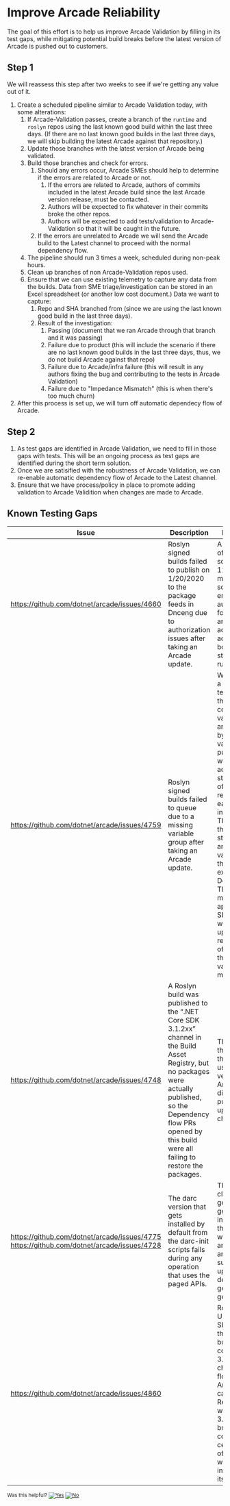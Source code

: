 # Improve Arcade Reliability

The goal of this effort is to help us improve Arcade Validation by filling in its test gaps, while mitigating potential build breaks before the latest version of Arcade is pushed out to customers. 

## Step 1

We will reassess this step after two weeks to see if we're getting any value out of it. 

1. Create a scheduled pipeline similar to Arcade Validation today, with some alterations: 
   1. If Arcade-Validation passes, create a branch of the `runtime` and `roslyn` repos using the last known good build within the last three days. (If there are no last known good builds in the last three days, we will skip building the latest Arcade against that repository.)
   2. Update those branches with the latest version of Arcade being validated. 
   3. Build those branches and check for errors. 
      1. Should any errors occur, Arcade SMEs should help to determine if the errors are related to Arcade or not. 
         1. If the errors are related to Arcade, authors of commits included in the latest Arcade build since the last Arcade version release, must be contacted. 
         2. Authors will be expected to fix whatever in their commits broke the other repos. 
         3. Authors will be expected to add tests/validation to Arcade-Validation so that it will be caught in the future. 
      2. If the errors are unrelated to Arcade we will send the Arcade build to the Latest channel to proceed with the normal dependency flow. 
   4. The pipeline should run 3 times a week, scheduled during non-peak hours. 
   5. Clean up branches of non Arcade-Validation repos used. 
   6. Ensure that we can use existing telemetry to capture any data from the builds. Data from SME triage/investigation can be stored in an Excel spreadsheet (or another low cost document.) Data we want to capture: 
      1. Repo and SHA branched from (since we are using the last known good build in the last three days).
      2. Result of the investigation: 
         1. Passing (document that we ran Arcade through that branch and it was passing)
         2. Failure due to product (this will include the scenario if there are no last known good builds in the last three days, thus, we do not build Arcade against that repo)
         3. Failure due to Arcade/infra failure (this will result in any authors fixing the bug and contributing to the tests in Arcade Validation)
         4. Failure due to "Impedance Mismatch" (this is when there's too much churn)
2. After this process is set up, we will turn off automatic dependecy flow of Arcade. 

## Step 2

1. As test gaps are identified in Arcade Validation, we need to fill in those gaps with tests. This will be an ongoing process as test gaps are identified during the short term solution. 
2. Once we are satisified with the robustness of Arcade Validation, we can re-enable automatic dependency flow of Arcade to the Latest channel. 
3. Ensure that we have process/policy in place to promote adding validation to Arcade Validition when changes are made to Arcade. 

## Known Testing Gaps

| Issue | Description | Root Cause | Resolution |
| ----- | ----------- | ---------- | ---------- |
| https://github.com/dotnet/arcade/issues/4660 | Roslyn signed builds failed to publish on 1/20/2020 to the package feeds in Dnceng due to authorization issues after taking an Arcade update. | A refactoring of powershell scripts done in 11/21/2019 made it so the script that enables the authentication for publishing and restore across AzDO account boundaries stopped running. | Made sure the script always runs during AzDO builds in https://github.com/dotnet/arcade/pull/4661 |
| https://github.com/dotnet/arcade/issues/4759 | Roslyn signed builds failed to queue due to a missing variable group after taking an Arcade update. | We refactored a YAML template so that the set of common variables that are required by post-build validation and publishing were shared across the stage instead of being referenced in each individual job. This caused the Validation stage to try and load a variable group that didn’t exist in DevDiv.<br/>This break made it apparent that SDL validation was never set up to work for repos outside of dnceng as there was a variable group missing. | The variable group was created in DevDiv with the required variables and subsequent builds were queued successfully. |
| https://github.com/dotnet/arcade/issues/4748 | A Roslyn build was published to the “.NET Core SDK 3.1.2xx” channel in the Build Asset Registry, but no packages were actually published, so the Dependency flow PRs opened by this build were all failing to restore the packages. | The branch that produced the build was using a version of Arcade that didn’t have the publishing set up for that channel. | The branch was updated to use the latest arcade in the “.NET 3 Eng” channel, which brought in the correct publishing templates, and we’re working on adding a warning to builds that try to publish to channels and there’s no publishing implementation available in the YAML templates flowed to that branch. |
| https://github.com/dotnet/arcade/issues/4775<br/>https://github.com/dotnet/arcade/issues/4728 | The darc version that gets installed by default from the darc-init scripts fails during any operation that uses the paged APIs. | The auto rest client generator generated an invalid client that would fail with a 404 for any APIs that are paged, such as update-dependencies, get-builds, or get-asset. | The generator, and the generated client Darc have already been patched, but we require a production deployment so that the darc-init scripts install a fixed version by default. |
| https://github.com/dotnet/arcade/issues/4860 | | Roslyn Updated the SDK version they use to build their compilers to 3.1, this change flowed to Arcade, and caused every Repo that wasn’t using a 3.1 SDK to break when compiling certain types of code that we don’t build in Arcade itself | |


<!-- Begin Generated Content: Doc Feedback -->
<sub>Was this helpful? [![Yes](https://helix.dot.net/f/ip/5?p=Documentation%5CProjectDocs%5Cimprove-arcade-reliability.md)](https://helix.dot.net/f/p/5?p=Documentation%5CProjectDocs%5Cimprove-arcade-reliability.md) [![No](https://helix.dot.net/f/in)](https://helix.dot.net/f/n/5?p=Documentation%5CProjectDocs%5Cimprove-arcade-reliability.md)</sub>
<!-- End Generated Content-->
